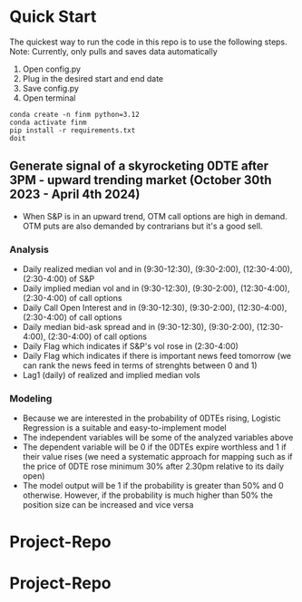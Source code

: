 # Quick Start

The quickest way to run the code in this repo is to use the following steps. 
Note: Currently, only pulls and saves data automatically


1) Open config.py 
2) Plug in the desired start and end date 
3) Save config.py
4) Open terminal

```
conda create -n finm python=3.12
conda activate finm
pip install -r requirements.txt
doit
```


## Generate signal of a skyrocketing 0DTE after 3PM  - upward trending market (October 30th 2023 - April 4th 2024)

- When S&P is in an upward trend, OTM call options are high in demand. OTM puts are also demanded by contrarians but it's a good sell. 

### Analysis
- Daily realized median vol and in (9:30-12:30), (9:30-2:00), (12:30-4:00), (2:30-4:00) of S&P
- Daily implied median vol and in (9:30-12:30), (9:30-2:00), (12:30-4:00), (2:30-4:00) of call options
- Daily Call Open Interest and in (9:30-12:30), (9:30-2:00), (12:30-4:00), (2:30-4:00) of call options
- Daily median bid-ask spread and in (9:30-12:30), (9:30-2:00), (12:30-4:00), (2:30-4:00) of call options
- Daily Flag which indicates if S&P's vol rose in (2:30-4:00)
- Daily Flag which indicates if there is important news feed tomorrow (we can rank the news feed in terms of strenghts between 0 and 1)
- Lag1 (daily) of realized and implied median vols 


### Modeling

- Because we are interested in the probability of 0DTEs rising, Logistic Regression is a suitable and easy-to-implement model
- The independent variables will be some of the analyzed variables above
- The dependent variable will be 0 if the 0DTEs expire worthless and 1 if their value rises (we need a systematic approach for mapping such as if the price of 0DTE rose minimum 30% after 2.30pm relative to its daily open)
- The model output will be 1 if the probability is greater than 50% and 0 otherwise. However, if the probability is much higher than 50% the position size can be increased and vice versa

# Project-Repo
# Project-Repo
